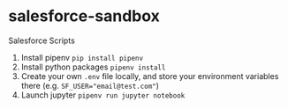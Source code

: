 # salesforce-sandbox
Salesforce Scripts


1. Install pipenv `pip install pipenv`
2. Install python packages `pipenv install`
3. Create your own `.env` file locally, and store your environment variables there (e.g. `SF_USER="email@test.com"`)
4. Launch jupyter `pipenv run jupyter notebook`